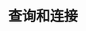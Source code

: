 ﻿---
title: 查询和连接
linktitle: 查询和连接
type: docs
weight: 190
url: /zh/java/managing-database-connections/
---
